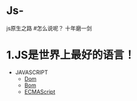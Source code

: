 # Js-
js原生之路
#怎么说呢？
十年磨一剑

1.JS是世界上最好的语言！
===
* JAVASCRIPT
   * [Dom](https://github.com/TUARAN/tarsJs/blob/master/DOM.md)
   * [Bom](https://github.com/TUARAN/tarsJs/blob/master/BOM.md)
   * [ECMAScript](https://github.com/TUARAN/tarsJs/blob/master/es6.md)
